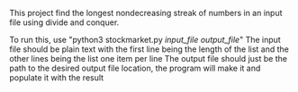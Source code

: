 This project find the longest nondecreasing streak of numbers in an input file using divide and conquer.

To run this, use "python3 stockmarket.py *input_file* *output_file*"
The input file should be plain text with the first line being the length of the list and the other lines being the list one item per line
The output file should just be the path to the desired output file location, the program will make it and populate it with the result

